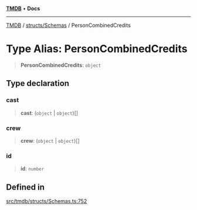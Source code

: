 [**TMDB**](../../../README.md) • **Docs**

***

[TMDB](../../../README.md) / [structs/Schemas](../README.md) / PersonCombinedCredits

# Type Alias: PersonCombinedCredits

> **PersonCombinedCredits**: `object`

## Type declaration

### cast

> **cast**: (`object` \| `object`)[]

### crew

> **crew**: (`object` \| `object`)[]

### id

> **id**: `number`

## Defined in

[src/tmdb/structs/Schemas.ts:752](https://github.com/Norviah/media-hub/blob/d809718af017974e095f312fcfa8bfdf58d3e3e5/src/tmdb/structs/Schemas.ts#L752)
